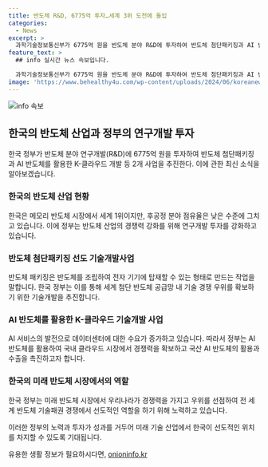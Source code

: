 ```yaml
---
title: 반도체 R&D, 6775억 투자…세계 3위 도전에 돌입
categories:
  - News
excerpt: >
  과학기술정보통신부가 6775억 원을 반도체 분야 R&D에 투자하여 반도체 첨단패키징과 AI 반도체를 활용한 K클라우드 개발 등 2개 사업을 추진한다. 이를 통해 반도체 첨단패키징 기술개발을 통해 고효율 국산 AI 반도체를 개발하고, AI 반도체를 활용한 K클라우드 기술을 개발하며, 국내 반도체 산업의 경쟁력을 높일 것으로 기대된다. 반도체 분야 R&D 투자는 4배 이상 증가하고, AI 반도체 개발을 통해 메모리 혁신과 AI 서비스 실증을 목표로 한다. 한편, PIM과 NPU 반도체를 활용하여 AI 컴퓨팅 시스템의 세계 3위 이내 달성과 국내 클라우드에 활용을 목표로 한다.
feature_text: >
  ## info 실시간 뉴스 속보입니다.

  과학기술정보통신부가 6775억 원을 반도체 분야 R&D에 투자하여 반도체 첨단패키징과 AI 반도체를 활용한 K클라우드 개발 등 2개 사업을 추진한다. 이를 통해 반도체 첨단패키징 기술개발을 통해 고효율 국산 AI 반도체를 개발하고, AI 반도체를 활용한 K클라우드 기술을 개발하며, 국내 반도체 산업의 경쟁력을 높일 것으로 기대된다. 반도체 분야 R&D 투자는 4배 이상 증가하고, AI 반도체 개발을 통해 메모리 혁신과 AI 서비스 실증을 목표로 한다. 한편, PIM과 NPU 반도체를 활용하여 AI 컴퓨팅 시스템의 세계 3위 이내 달성과 국내 클라우드에 활용을 목표로 한다.
image: 'https://www.behealthy4u.com/wp-content/uploads/2024/06/koreanews.jpg'
---
```


<p><img src="https://www.behealthy4u.com/wp-content/uploads/2024/06/koreanews.jpg" alt="info 속보" /></p>

<h2 data-ke-size="size26">한국의 반도체 산업과 정부의 연구개발 투자</h2>

<p data-ke-size="size16">한국 정부가 반도체 분야 연구개발(R&D)에 6775억 원을 투자하여 반도체 첨단패키징과 AI 반도체를 활용한 K-클라우드 개발 등 2개 사업을 추진한다. 이에 관한 최신 소식을 알아보겠습니다.</p>

<h3><b>한국의 반도체 산업 현황</b></h3>

<p data-ke-size="size16">한국은 메모리 반도체 시장에서 세계 1위이지만, 후공정 분야 점유율은 낮은 수준에 그치고 있습니다. 이에 정부는 반도체 산업의 경쟁력 강화를 위해 연구개발 투자를 강화하고 있습니다.</p>

<h3><b>반도체 첨단패키징 선도 기술개발사업</b></h3>

<p data-ke-size="size16">반도체 패키징은 반도체를 조립하여 전자 기기에 탑재할 수 있는 형태로 만드는 작업을 말합니다. 한국 정부는 이를 통해 세계 첨단 반도체 공급망 내 기술 경쟁 우위를 확보하기 위한 기술개발을 추진합니다.</p>

<h3><b>AI 반도체를 활용한 K-클라우드 기술개발 사업</b></h3>

<p data-ke-size="size16">AI 서비스의 발전으로 데이터센터에 대한 수요가 증가하고 있습니다. 따라서 정부는 AI 반도체를 활용하여 국내 클라우드 시장에서 경쟁력을 확보하고 국산 AI 반도체의 활용과 수출을 촉진하고자 합니다.</p>

<h3><b>한국의 미래 반도체 시장에서의 역할</b></h3>

<p data-ke-size="size16">한국 정부는 미래 반도체 시장에서 우리나라가 경쟁력을 가지고 우위를 선점하여 전 세계 반도체 기술패권 경쟁에서 선도적인 역할을 하기 위해 노력하고 있습니다.</p>

<p data-ke-size="size16">이러한 정부의 노력과 투자가 성과를 거두어 미래 기술 산업에서 한국이 선도적인 위치를 차지할 수 있도록 기대됩니다.</p>
유용한 생활 정보가 필요하시다면, <a href="https://onioninfo.kr" rel="dofollow">onioninfo.kr</a>


